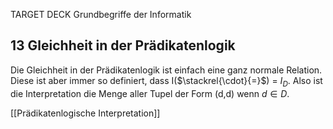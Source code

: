 TARGET DECK
Grundbegriffe der Informatik

13 Gleichheit in der Prädikatenlogik
---
Die Gleichheit in der Prädikatenlogik ist einfach eine ganz normale Relation. Diese ist aber immer so definiert, dass I($\stackrel{\cdot}{=}$) = $I_D$. Also ist die Interpretation die Menge aller Tupel der Form (d,d) wenn $d \in D$.
<!--ID: 1707244680513-->

[[Prädikatenlogische Interpretation]]